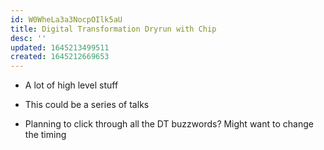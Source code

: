 ```yaml
---
id: W0WheLa3a3NocpOIlk5aU
title: Digital Transformation Dryrun with Chip
desc: ''
updated: 1645213499511
created: 1645212669653
---
```


- A lot of high level stuff
- This could be a series of talks

- Planning to click through all the DT buzzwords? Might want to change the timing 
